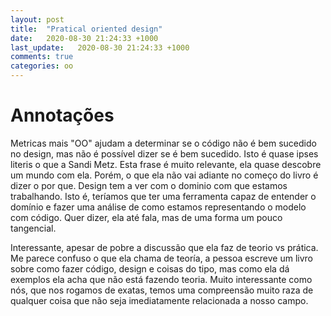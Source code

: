 ```yaml
---
layout: post
title:  "Pratical oriented design"
date:   2020-08-30 21:24:33 +1000
last_update:   2020-08-30 21:24:33 +1000
comments: true
categories: oo
---
```


# Annotações

Metricas mais "OO" ajudam a determinar se o código não é bem sucedido no design,
mas não é possível dizer se é bem sucedido. Isto é quase ipses literis o que a
Sandi Metz. Esta frase é muito relevante, ela quase descobre um mundo com ela.
Porém, o que ela não vai adiante no começo do livro é dizer o por que. Design
tem a ver com o dominio com que estamos trabalhando. Isto é, teríamos que
ter uma ferramenta capaz de entender o domínio e fazer uma análise de como
estamos representando o modelo com código. Quer dizer, ela até fala, mas de uma
forma um pouco tangencial.

Interessante, apesar de pobre a discussão que ela faz de teorio vs prática. Me
parece confuso o que ela chama de teoría, a pessoa escreve um livro sobre como
fazer código, design e coisas do tipo, mas como ela dá exemplos ela acha que não
está fazendo teoria. Muito interessante como nós, que nos rogamos de exatas,
temos uma compreensão muito raza de qualquer coisa que não seja imediatamente
relacionada a nosso campo.
